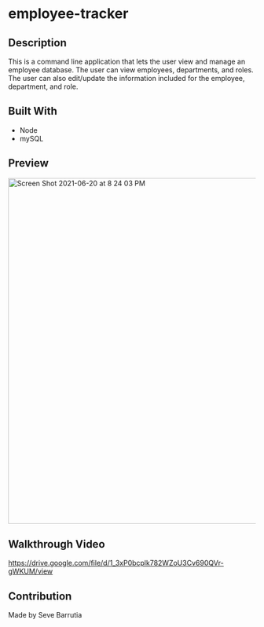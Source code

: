 # employee-tracker

## Description
This is a command line application that lets the user view and manage an employee database. The user can view employees, departments, and roles. The user can also edit/update the information included for the employee, department, and role. 

## Built With
* Node
* mySQL

## Preview
<img width="704" alt="Screen Shot 2021-06-20 at 8 24 03 PM" src="https://user-images.githubusercontent.com/4949903/122695692-cca60080-d206-11eb-94bf-ac1f49187384.png">

## Walkthrough Video
https://drive.google.com/file/d/1_3xP0bcplk782WZoU3Cv690QVr-gWKUM/view

## Contribution
Made by Seve Barrutia